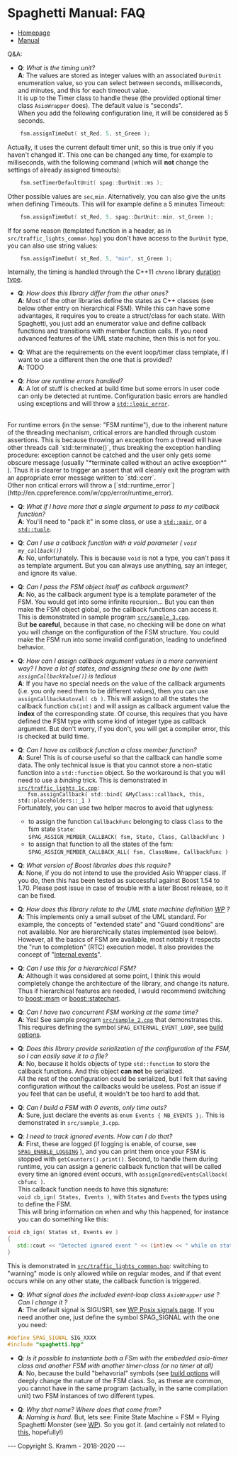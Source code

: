 # Spaghetti Manual: FAQ


- [Homepage](https://github.com/skramm/spaghetti)
- [Manual](spaghetti_manual.md)


 Q&A:

- **Q**: *What is the timing unit?*<br>
**A**: The values are stored as integer values with an associated `DurUnit` enumeration value, so you can select between seconds, milliseconds, and minutes, and this for each timeout value.<br>
It is up to the Timer class to handle these
(the provided optional timer class `AsioWrapper` does).
The default value is "seconds".<br>
When you add the following configuration line, it will be considered as 5 seconds.
```C++
	fsm.assignTimeOut( st_Red, 5, st_Green );
```
Actually, it uses the current default timer unit, so this is true only if you haven't changed it'.
This one can be changed any time, for example to milliseconds, with the following command
(which will **not** change the settings of already assigned timeouts):
```C++
	fsm.setTimerDefaultUnit( spag::DurUnit::ms );
```
Other possible values are `sec`,`min`.
Alternatively, you can also give the units when defining Timeouts. This will for example define a 5 minutes Timeout:
```C++
	fsm.assignTimeOut( st_Red, 5, spag::DurUnit::min, st_Green );
```
If for some reason (templated function in a header, as in `src/traffic_lights_common.hpp`) you don't have access to the `DurUnit` type, you can also use string values:
```C++
	fsm.assignTimeOut( st_Red, 5, "min", st_Green );
```
Internally, the timing is handled through the C++11 `chrono` library
[duration type](http://en.cppreference.com/w/cpp/chrono/duration).

- **Q**: *How does this library differ from the other ones?*<br>
**A**: Most of the other libraries define the states as C++ classes (see below other entry on hierarchical FSM).
While this can have some advantages, it requires you to create a struct/class for each state.
With Spaghetti, you just add an enumerator value and define callback functions and transitions with member function calls.
If you need advanced features of the UML state machine, then this is not for you.

- **Q**: What are the requirements on the event loop/timer class template, if I want to use a different then the one that is provided?<br>
**A**: TODO

- **Q**: *How are runtime errors handled?*<br>
**A**: A lot of stuff is checked at build time but some errors in user code can only be detected at runtime.
Configuration basic errors are handled using exceptions and will throw a
[`std::logic_error`](http://en.cppreference.com/w/cpp/error/logic_error).<br>
<br>
For runtime errors (in the sense: "FSM runtime"), due to the inherent nature of the threading mechanism, critical errors are handled through custom assertions.
This is because throwing an exception from a thread will have other threads call `std::terminate()`, thus breaking the exception handling procedure:
exception cannot be catched and the user only gets some obscure message
(usually "*terminate called without an active exception*" ).
Thus it is clearer to trigger an assert that will cleanly exit the program with an appropriate error message written to `std::cerr`.<br>
Other non critical errors will throw a
[`std::runtime_error`](http://en.cppreference.com/w/cpp/error/runtime_error).

- **Q**: *What if I have more that a single argument to pass to my callback function?*<br>
**A**: You'll need to "pack it" in some class, or use a
[`std::pair`](http://en.cppreference.com/w/cpp/utility/pair),
or a [`std::tuple`](http://en.cppreference.com/w/cpp/utility/tuple).

- **Q**: *Can I use a callback function with a void parameter ( `void my_callback()`)*<br>
**A**: No, unfortunately.
This is because `void` is not a type, you can't pass it as template argument.
But you can always use anything, say an integer, and ignore its value.

- **Q**: *Can I pass the FSM object itself as callback argument?*<br>
**A**: No, as the callback argument type is a template parameter of the FSM.
You would get into some infinite recursion...
But you can then make the FSM object global, so the callback functions can access it.
This is demonstrated in sample program
[`src/sample_3.cpp`](../../../tree/master/src/sample_3.cpp).<br>
But **be careful**, because in that case, no checking will be done on what you will change on the configuration of the FSM structure.
You could make the FSM run into some invalid configuration, leading to undefined behavior.<br>

- **Q**: *How can I assign callback argument values in a more convenient way?
I have a lot of states, and assigning these one by one (with `assignCallbackValue()`) is tedious*<br>
**A**: If you have no special needs on the value of the callback arguments (i.e. you only need them to be different values),
then you can use `assignCallbackAutoval( cb )`.
This will assign to all the states the callback function `cb(int)`
and will assign as callback argument value the **index** of the corresponding state.
Of course, this requires that you have defined the FSM type with some kind of integer type as callback argument.
But don't worry, if you don't, you will get a compiler error, this is checked at build time.

- **Q**: *Can I have as callback function a class member function?*<br>
**A**: Sure! This is of course useful so that the callback can handle some data.
The only technical issue is that you cannot store a non-static function into a `std::function` object.
So the workaround is that you will need to use a *binding* trick. This is demonstrated in
[`src/traffic_lights_1c.cpp`](../../../tree/master/src/traffic_lights_1c.cpp):<br>
`   fsm.assignCallback( std::bind( &MyClass::callback, this, std::placeholders::_1 )`<br>
Fortunately, you can use two helper macros to avoid that uglyness:
  * to assign the function `CallbackFunc` belonging to class `Class` to the fsm state `State`:<br>
`SPAG_ASSIGN_MEMBER_CALLBACK( fsm, State, Class, CallbackFunc )`
  * to assign that function to all the states of the fsm:<br>
`SPAG_ASSIGN_MEMBER_CALLBACK_ALL( fsm, ClassName, CallbackFunc )`

- **Q**: *What version of Boost libraries does this require?*<br>
**A**: None, if you do not intend to use the provided Asio Wrapper class.
If you do, then this has been tested as successful against Boost 1.54 to 1.70.
Please post issue in case of trouble with a later Boost release, so it can be fixed.

- **Q**: *How does this library relate to the UML state machine definition
[WP](https://en.wikipedia.org/wiki/UML_state_machine) ?*<br>
**A**: This implements only a small subset of the UML standard.
For example, the concepts of "extended state" and "Guard conditions" are not available.
Nor are hierarchically states implemented (see below).
However, all the basics of FSM are available, most notably it respects the "run to completion" (RTC) execution model.
It also provides the concept of "[Internal events](spaghetti_manual.md#inner_events)".

- **Q**: *Can I use this for a hierarchical FSM?*<br>
**A**: Although it was considered at some point, I think this would completely change the architecture of the library, and change its nature.
Thus if hierarchical features are needed, I would recommend switching to
[boost::msm](https://www.boost.org/doc/libs/release/libs/msm/)
or
[boost::statechart](https://www.boost.org/doc/libs/release/libs/statechart/).

- **Q**: *Can I have two concurrent FSM working at the same time?*<br>
**A**: Yes! See sample program [`src/sample_2.cpp`](../../../tree/master/src/sample_2.cpp) that demonstrates this.
This requires defining the symbol `SPAG_EXTERNAL_EVENT_LOOP`, see [build options](spaghetti_options.md).

- **Q**: *Does this library provide serialization of the configuration of the FSM, so I can easily save it to a file?*<br>
**A**: No, because it holds objects of type `std::function` to store the callback functions.
And this object **can not** be serialized.<br>
All the rest of the configuration could be serialized, but I felt that saving configuration without the callbacks would be useless.
Post an issue if you feel that can be useful, it wouldn't be too hard to add that.

- **Q**: *Can I build a FSM with 0 events, only time outs?*<br>
**A**: Sure, just declare the events as `enum Events { NB_EVENTS };`.
This is demonstrated in `src/sample_3.cpp`.

- **Q**: *I need to track ignored events. How can I do that?*<br>
**A**: First, these are logged (if logging is enable, of course, see [`SPAG_ENABLE_LOGGING`](spaghetti_options.md) ),
and you can print them once your FSM is stopped with `getCounters().print()`.
Second, to handle them during runtime, you can assign a generic callback function that will be called every time an ignored event occurs,
with `assignIgnoredEventsCallback( cbfunc )`.<br>
This callback function needs to have this signature:<br>
`void cb_ign( States, Events )`, with `States` and `Events` the types using to define the FSM.<br>
This will bring information on when and why this happened, for instance you can do something like this:
```C++
void cb_ign( States st, Events ev )
{
   std::cout << "Detected ignored event " << (int)ev << " while on state " << (int)st << '\n';
}
```
This is demonstrated in [`src/traffic_lights_common.hpp`](../../../tree/master/src/traffic_lights_common.hpp):
switching to "warning" mode is only allowed while on regular modes, and if that event occurs while on any other state,
the callback function is triggered.

- **Q**: *What signal does the included event-loop class `AsioWrapper` use ? Can I change it ?*<br>
**A**: The default signal is SIGUSR1,
see [WP Posix signals page](https://en.wikipedia.org/wiki/Signal_(IPC)#POSIX_signals).
If you need another one, just define the symbol SPAG_SIGNAL with the one you need:
```C++
#define SPAG_SIGNAL SIG_XXXX
#include "spaghetti.hpp"
```

- **Q**: *Is it possible to instantiate both a FSm with the embedded asio-timer class and another FSM with another timer-class
(or no timer at all)*<br>
**A**: No, because the build "behavorial" symbols (see [build options](spaghetti_options.md)
will deeply change the nature of the FSM class. So, as these are common, you cannot have in the same program
(actually, in the same compilation unit) two FSM instances of two different types.

- **Q**: *Why that name? Where does that come from?*<br>
**A**: *Naming is hard*. But, lets see: Finite State Machine = FSM = Flying Spaghetti Monster
(see [WP](https://en.wikipedia.org/wiki/Flying_Spaghetti_Monster)).
So you got it.
(and certainly not related to [this](https://en.wikipedia.org/wiki/Spaghetti_code), hopefully!)



--- Copyright S. Kramm - 2018-2020 ---
